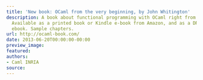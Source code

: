 ```yaml
---
title: 'New book: OCaml from the very beginning, by John Whitington'
description: A book about functional programming with OCaml right from the beginning.
  Available as a printed book or Kindle e-book from Amazon, and as a DRM-free PDF
  ebook. Sample chapters.
url: http://ocaml-book.com/
date: 2013-06-20T00:00:00-00:00
preview_image:
featured:
authors:
- Caml INRIA
source:
---
```



